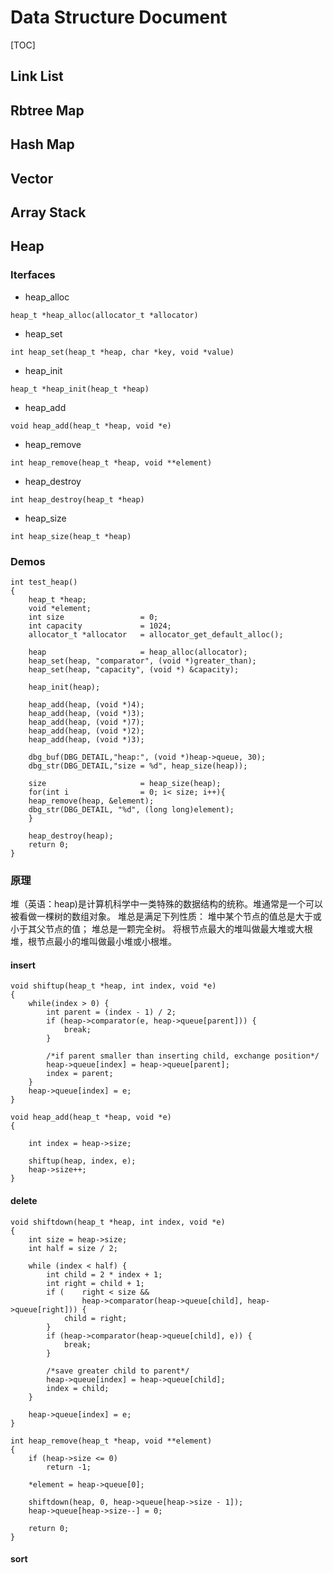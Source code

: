 # Data Structure Document

[TOC]

## Link List
## Rbtree Map
## Hash Map
## Vector
## Array Stack
## Heap
### Iterfaces
* heap_alloc
```
heap_t *heap_alloc(allocator_t *allocator)
```
* heap_set
```
int heap_set(heap_t *heap, char *key, void *value)
```
* heap_init
```
heap_t *heap_init(heap_t *heap)
```
* heap_add
```
void heap_add(heap_t *heap, void *e)
```
* heap_remove
```
int heap_remove(heap_t *heap, void **element)
```
* heap_destroy
```
int heap_destroy(heap_t *heap)
```
* heap_size
```
int heap_size(heap_t *heap)
```

### Demos
```
int test_heap() 
{ 
    heap_t *heap;
    void *element;
    int size                 = 0;
    int capacity             = 1024;
    allocator_t *allocator   = allocator_get_default_alloc();
 
    heap                     = heap_alloc(allocator);
    heap_set(heap, "comparator", (void *)greater_than);
    heap_set(heap, "capacity", (void *) &capacity);
 
    heap_init(heap);
 
    heap_add(heap, (void *)4);
    heap_add(heap, (void *)3);
    heap_add(heap, (void *)7);
    heap_add(heap, (void *)2);
    heap_add(heap, (void *)3);
 
    dbg_buf(DBG_DETAIL,"heap:", (void *)heap->queue, 30);
    dbg_str(DBG_DETAIL,"size = %d", heap_size(heap));
 
    size                     = heap_size(heap);
    for(int i                = 0; i< size; i++){
    heap_remove(heap, &element);
    dbg_str(DBG_DETAIL, "%d", (long long)element);
    }
 
    heap_destroy(heap);
    return 0;
}
```

### 原理
堆（英语：heap)是计算机科学中一类特殊的数据结构的统称。堆通常是一个可以被看做一棵树的数组对象。 
堆总是满足下列性质：
堆中某个节点的值总是大于或小于其父节点的值；
堆总是一颗完全树。
将根节点最大的堆叫做最大堆或大根堆，根节点最小的堆叫做最小堆或小根堆。

#### insert
```
void shiftup(heap_t *heap, int index, void *e)
{
    while(index > 0) {
        int parent = (index - 1) / 2;
        if (heap->comparator(e, heap->queue[parent])) {
            break;
        }

        /*if parent smaller than inserting child, exchange position*/
        heap->queue[index] = heap->queue[parent];
        index = parent;
    }
    heap->queue[index] = e;
}

void heap_add(heap_t *heap, void *e)
{

    int index = heap->size;

    shiftup(heap, index, e);
    heap->size++;
}
```

#### delete
```
void shiftdown(heap_t *heap, int index, void *e)
{
    int size = heap->size;
    int half = size / 2;

    while (index < half) {
        int child = 2 * index + 1;
        int right = child + 1;
        if (    right < size &&
                heap->comparator(heap->queue[child], heap->queue[right])) {
            child = right;
        }
        if (heap->comparator(heap->queue[child], e)) {
            break;
        }

        /*save greater child to parent*/
        heap->queue[index] = heap->queue[child]; 
        index = child;
    }

    heap->queue[index] = e;
}

int heap_remove(heap_t *heap, void **element)
{
    if (heap->size <= 0)
        return -1;

    *element = heap->queue[0];

    shiftdown(heap, 0, heap->queue[heap->size - 1]);
    heap->queue[heap->size--] = 0;

    return 0;
}
```
#### sort
